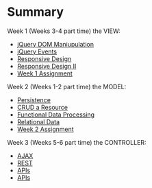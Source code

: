 # Summary


Week 1 (Weeks 3-4 part time) the VIEW:

* [jQuery DOM Maniupulation](week-1)
* [jQuery Events](week-1)
* [Responsive Design](week-1)
* [Responsive Design II](week-1)
* [Week 1 Assignment](week-1)

Week 2 (Weeks 1-2 part time) the MODEL:

* [Persistence](week-2/day-1/README.md)
* [CRUD a Resource](week-2/day-2/README.md)
* [Functional Data Processing](week-2/day-3/README.md)
* [Relational Data](week-2/day-4/README.md)
* [Week 2 Assignment]()

Week 3 (Weeks 5-6 part time) the CONTROLLER:

* [AJAX]()
* [REST]()
* [APIs]()
* [APIs]()
